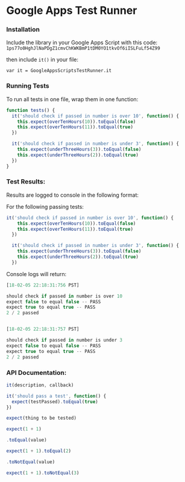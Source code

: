 # Google Apps Test Runner

### Installation 

Include the library in your Google Apps Script with this code:
`1ps77o0HghJlNaPDgZ1cmvChKWKBmP1tDM0YO1tkvOf6iISLFuLf54Z99`

then include `it()` in your file:

`var it = GoogleAppsScriptsTestRunner.it`

### Running Tests

To run all tests in one file, wrap them in one function:

```javascript
function tests() {
  it('should check if passed in number is over 10', function() {
    this.expect(overTenHours(10)).toEqual(false)
    this.expect(overTenHours(11)).toEqual(true)
  })

  it('should check if passed in number is under 3', function() {
    this.expect(underThreeHours(3)).toEqual(false)
    this.expect(underThreeHours(2)).toEqual(true)
  })
}
```

### Test Results:

Results are logged to console in the following format:

For the following passing tests:
```javascript
it('should check if passed in number is over 10', function() {
    this.expect(overTenHours(10)).toEqual(false)
    this.expect(overTenHours(11)).toEqual(true)
  })

  it('should check if passed in number is under 3', function() {
    this.expect(underThreeHours(3)).toEqual(false)
    this.expect(underThreeHours(2)).toEqual(true)
  })
```
Console logs will return:
```javascript
[18-02-05 22:18:31:756 PST] 

should check if passed in number is over 10
expect false to equal false -- PASS
expect true to equal true -- PASS
2 / 2 passed


[18-02-05 22:18:31:757 PST] 

should check if passed in number is under 3
expect false to equal false -- PASS
expect true to equal true -- PASS
2 / 2 passed
```

### API Documentation:

```javascript
it(description, callback)

it('should pass a test', function() {
  expect(testPassed).toEqual(true)
})
```


```javascript
expect(thing to be tested)

expect(1 + 1)
```

```javascript
.toEqual(value)

expect(1 + 1).toEqual(2)
```

```javascript
.toNotEqual(value)

expect(1 + 1).toNotEqual(3)
```

